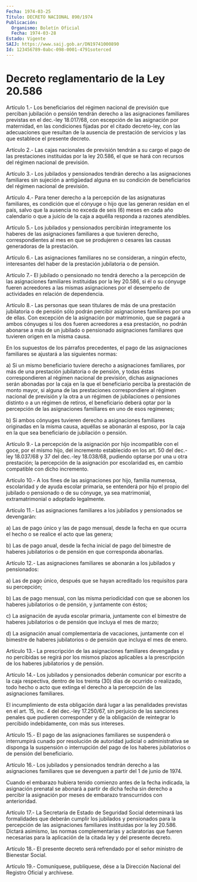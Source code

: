 ```yaml
---
Fecha: 1974-03-25
Título: DECRETO NACIONAL 890/1974
Publicación:
  Organismo: Boletín Oficial
  Fecha: 1974-03-28
Estado: Vigente
SAIJ: https://www.saij.gob.ar/DN19741000890
Id: 123456789-0abc-098-0001-4791soterced
---
```

# Decreto reglamentario de la Ley 20.586

<a id="1"></a>
Artículo 1.- Los beneficiarios del régimen nacional de previsión que perciban  jubilación  o  pensión  tendrán derecho a las asignaciones familiares previstas en el dec.-ley  18.017/68, con escepción de las asignación por maternidad, en las condiciones  fijadas por el citado decreto-ley,  con las adecuaciones que resultan de  la  ausencia  de prestación de servicios  y  las  que  establece el presente decreto.

<a id="2"></a>
Artículo 2.- Las cajas nacionales de previsión tendrán a su cargo el pago  de  las  prestaciones instituidas por la ley 20.586, el que se hará con recursos del régimen nacional de previsión.

<a id="3"></a>
Artículo  3.-  Los  jubilados  y  pensionados  tendrán derecho a las asignaciones  familiares  sin  sujeción a antigüedad  alguna  en  su condición  de  beneficiarios  del  régimen  nacional  de  previsión.

<a id="4"></a>
Artículo  4.-  Para tener derecho a la percepción de las asignaturas familiares, es condición  que  el  cónyuge  o  hijo  que las generan residan  en  el  país, salvo que la ausencia no exceda de  seis  (6) meses en cada año  calendario  o  que  a juicio de la caja a aquélla responda a razones atendibles.

<a id="5"></a>
Artículo 5.- Los jubilados y pensionados percibirán íntegramente los haberes  de  las  asignaciones  familiares  a  que tuvieren derecho, correspondientes  al mes en que se produjeren o cesares  las  causas generadoras de la prestación.

<a id="6"></a>
Artículo  6.- Las asignaciones familiares no se consideran, a ningún efecto, interesantes  del  haber  de  la prestación jubilatoria o de pensión.

<a id="7"></a>
Artículo  7.-  El  jubilado  o  pensionado  no  tendrá  derecho a la percepción  de  las asignaciones familiares instituidas por  la  ley 20.586, si él o su cónyuge fueren acreedores a las mismas asignaciones  por   el  desempeño  de  actividades  en  relación  de dependencia.

<a id="8"></a>
Artículo  8.-  Las  personas  que  sean  titulares  de  más  de  una prestación jubilatoria o de pensión sólo podrán percibir asignaciones  familiares  por  una  de  ellas.  Con  excepción de la asignación por matrimonio, que se pagará a ambos cónyuges si los dos fueren acreedores a esa prestación, no podrán abonarse  a  más de un jubilado o pensionado asignaciones familiares que tuvieren origen en la misma causa.

En  los  supuestos  de  los  párrafos  precedentes,  el  pago de las asignaciones   familiares  se  ajustará  a  las  siguientes  normas:

a)  Si  un  mismo    beneficiario  tuviere  derecho  a  asignaciones familiares, por más de  una  prestación  jubilatoria o de pensión, y todas éstas correspondieren al régimen nacional de previsión, dichas asignaciones serán abonadas por la caja en  la  que  el beneficiario perciba la prestación de monto mayor, si alguna de las  prestaciones correspondiere  al  régimen  nacional  de previsión y la otra  a  un régimen  de jubilaciones o pensiones distinto  o  a  un  régimen  de retiros, el  beneficiario  deberá  optar  por  la  percepción de las asignaciones familiares en uno de esos regímenes;

b)  Si  ambos  cónyuges  tuvieren derecho a asignaciones  familiares originadas en la misma causa, aquéllas se abonarán al esposo, por la caja en la que sea beneficiario de jubilación o pensión.

<a id="9"></a>
Artículo  9.-  La  percepción de la asignación por hijo incompatible con el goce, por el  mismo  hijo,  del incremento establecido en los art. 50 del dec.-ley 18.037/68 y 37 del dec.-ley 18.038/68, pudiendo optarse por una u otra prestación; la  percepción  de  la asignación por  escolaridad  es,  en  cambio  compatible  con dicho incremento.

<a id="10"></a>
Artículo  10.-  A  los  fines  de las asignaciones por hijo, familia numerosa, escolaridad y de ayuda  escolar primaria, se entenderá por hijo el propio del jubilado o pensionado  o  de  su  cónyuge, ya sea matrimonial, extramatrimonial o adoptado legalmente.

<a id="11"></a>
Artículo    11.-  Las  asignaciones  familiares  a  los  jubilados y pensionados se devengarán:

a) Las de pago  único  y  las de pago mensual, desde la fecha en que ocurra el hecho o se realice el acto que las genera;

b) Las de pago anual, desde la fecha inicial de pago del bimestre de haberes  jubilatorios o de pensión  en  que  corresponda  abonarlas.

<a id="12"></a>
Artículo   12.-  Las  asignaciones  familiares  se  abonarán  a  los jubilados y pensionados:

a) Las de pago único, después que se hayan acreditado los requisitos para su percepción;

b) Las de pago mensual, con las misma periodicidad con que se abonen los haberes  jubilatorios  o  de  pensión,  y  juntamente con éstos;

c)  La  asignación  de  ayuda  escolar primaria, juntamente  con  el bimestre de haberes jubilatorios  o de pensión que incluya el mes de marzo;

d) La asignación anual complementaria  de vacaciones, juntamente con el bimestre de haberes jubilatorios o de  pensión que incluya el mes de enero.

<a id="13"></a>
Artículo   13.-  La  prescripción  de  las  asignaciones  familiares devengadas   y  no  percibidas  se  regirá  por  los  mismos  plazos aplicables a  la  prescripción  de  los  haberes  jubilatorios  y de pensión.

<a id="14"></a>
Artículo  14.-  Los  jubilados  y  pensionados deberán comunicar por escrito a la caja respectiva, dentro  de  los  treinta  (30) días de ocurrido o realizado, todo hecho o acto que extinga el derecho  a la percepción de las asignaciones familiares.

El  incumplimiento  de  esta obligación dará lugar a las penalidades previstas  en  el  art. 15,  inc.  4  del  dec.-ley  17.250/67,  sin perjuicio de las sanciones penales que pudieren corresponder y de la obligación de reintegrar  lo  percibido  indebidamente,  con más sus intereses.

<a id="15"></a>
Artículo 15.- El pago de las asignaciones familiares se suspenderá o interrumpirá    cunado    por  resolución  de  autoridad  judicial o administrativa se disponga  la suspensión o interrupción del pago de los haberes jubilatorios o de pensión del beneficiario.

<a id="16"></a>
Artículo  16.-  Los  jubilados  y  pensionados tendrán derecho a las asignaciones familiares que se devenguen  a partir del 1 de junio de 1974.

Cuando  el  embarazo  hubiera  tenido comienzo  antes  de  la  fecha indicada, la asignación prenatal  se abonará a partir de dicha fecha sin  derecho  a  percibir  la  asignación   por  meses  de  embarazo transcurridos con anterioridad.

<a id="17"></a>
Artículo 17.- La Secretaría de Estado de Seguridad Social determinará  las  formalidades  que  deberán cumplir los jubilados y pensionados  para  la  percepción  de  las  asignaciones  familiares instituidas  por  la  ley  20.586.  Dictará  asimismo,   las  normas complementarias  y  aclaratorias  que  fueren  necesarias  para   la aplicación de la citada ley y del presente decreto.

<a id="18"></a>
Artículo  18.-  El  presente  decreto  será  refrendado por el señor ministro de Bienestar Social.

<a id="19"></a>
Artículo  19.- Comuníquese, publíquese, dése a la Dirección Nacional del Registro Oficial y archívese.
